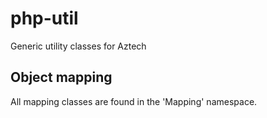 # php-util

Generic utility classes for Aztech

## Object mapping

All mapping classes are found in the 'Mapping' namespace.
